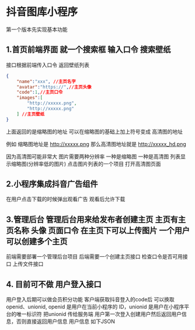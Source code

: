
# 抖音图库小程序


  第一个版本先实现基本功能 

## 1.首页前端界面 就一个搜索框 输入口令 搜索壁纸

接口根据前端传入口令 返回壁纸列表 

``` JSON
{
    "name":"xxx", //主页名字
    "avatar":"https://",//主页头像 
    "code":1,//主页口令
    "images":[
        "http://xxxxx.png",
        "http://xxxxx.png"
    ] //主页壁纸
}
```
上面返回的是缩略图的地址 可以在缩略图的基础上加上符号变成 高清图的地址 

例如 缩略图地址是 http://xxxxx.png 那么高清图地址就是 http://xxxxx_hd.png

因为高清图可能非常大 图片需要两种分辨率 一种是缩略图 一种是高清图 列表显示缩略图(分辨率低的图片) 点击图片列表的一个项目 打开高清图页面


## 2.小程序集成抖音广告组件
在用户点击下载的时候弹出观看广告 观看后允许下载

## 3.管理后台 管理后台用来给发布者创建主页 主页有主页名称 头像 页面口令 在主页下可以上传图片 一个用户可以创建多个主页
前端需要部署一个管理后台项目 后端需要一个创建主页接口 检查口令是否可用接口 上传文件接口 

## 4. 目前可不做 用户登入接口 
用户登入后期可以做会员积分功能 客户端获取抖音登入的code后 可以换取 openid、unionid, openid 是用户在当前小程序的 ID，unionid 是用户在小程序平台的唯一标识符 把unionid
传给服务端 用户第一次登入创建用户然后返回用户信息，否则直接返回用户信息 用户信息 如下JSON







